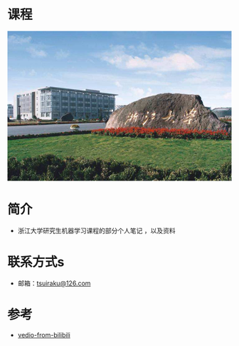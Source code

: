 # 课程

![zju](Image/zju.jpeg)



# 简介

- 浙江大学研究生机器学习课程的部分个人笔记 ，以及资料

  


# 联系方式s

- 邮箱：tsuiraku@126.com



# 参考

- [vedio-from-bilibili](https://www.bilibili.com/video/BV1dJ411B7gh)

